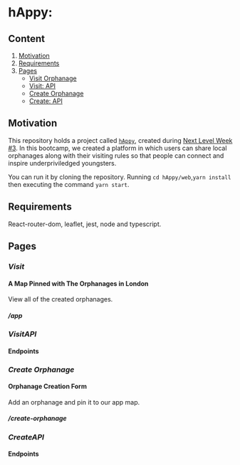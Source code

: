 # hAppy:

## Content

1. [Motivation](#Motivation) 
2. [Requirements](#Requirements)
3. [Pages](#Pages)
    - [Visit Orphanage](#Visit)
    - [Visit: API](#VisitAPI)
    - [Create Orphanage](#Create)
    - [Create: API](#CreateAPI)

## Motivation

This repository holds a project called [`hAppy`](), created during [Next Level Week #3](https://nextlevelweek.com/inscricao/3). In this bootcamp, we created a platform in which users can share local orphanages along with their visiting rules so that people can connect and inspire underpriviledged youngsters.

You can run it by cloning the repository. Running `cd hAppy/web`,`yarn install` then executing the command `yarn start`.

## Requirements

React-router-dom, leaflet, jest, node and typescript.

## Pages
### *Visit*

#### A Map Pinned with The Orphanages in London
View all of the created orphanages.
##### /app

### *VisitAPI*

#### Endpoints

### *Create Orphanage*

#### Orphanage Creation Form
Add an orphanage and pin it to our app map.
##### /create-orphanage

### *CreateAPI*

#### Endpoints

